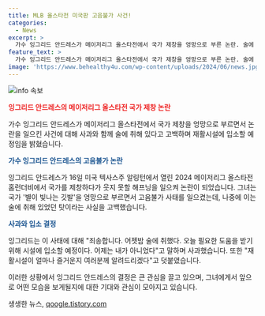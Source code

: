 ```yaml
---
title: MLB 올스타전 미국판 고음불가 사건!
categories:
  - News
excerpt: >
  가수 잉그리드 안드레스가 메이저리그 올스타전에서 국가 제창을 엉망으로 부른 논란. 술에 취해 고음불가를 저질러 사과하고 입소하여 퇴행을 공개했다. 그러나 그녀의 행동은 용서받기에는 심한 실수였고, 외신들의 비난을 받았다. 잉그리드는 소셜미디어를 통해 어제는 내가 아니었다며 사과하고 재활시설에서의 경험을 약속했다.
feature_text: >
  가수 잉그리드 안드레스가 메이저리그 올스타전에서 국가 제창을 엉망으로 부른 논란. 술에 취해 고음불가를 저질러 사과하고 입소하여 퇴행을 공개했다. 그러나 그녀의 행동은 용서받기에는 심한 실수였고, 외신들의 비난을 받았다. 잉그리드는 소셜미디어를 통해 어제는 내가 아니었다며 사과하고 재활시설에서의 경험을 약속했다.
image: 'https://www.behealthy4u.com/wp-content/uploads/2024/06/news.jpg'
---
```


<p><img src="https://www.behealthy4u.com/wp-content/uploads/2024/06/news.jpg" alt="info 속보" /></p>

<p><b><span style="color: #ee2323;">잉그리드 안드레스의 메이저리그 올스타전 국가 제창 논란</span></b></p>

<p>가수 잉그리드 안드레스가 메이저리그 올스타전에서 국가 제창을 엉망으로 부르면서 논란을 일으킨 사건에 대해 사과와 함께 술에 취해 있다고 고백하며 재활시설에 입소할 예정임을 밝혔습니다.</p>

<p><b><span style="color: #1a5490;">가수 잉그리드 안드레스의 고음불가 논란</span></b></p>

<p>잉그리드 안드레스가 16일 미국 텍사스주 알링턴에서 열린 2024 메이저리그 올스타전 홈런더비에서 국가를 제창하다가 웃지 못할 해프닝을 일으켜 논란이 되었습니다. 그녀는 국가 '별이 빛나는 깃발'을 엉망으로 부르면서 고음불가 사태를 일으켰는데, 나중에 이는 술에 취해 있었던 탓이라는 사실을 고백했습니다.</p>

<p><b><span style="color: #1a5490;">사과와 입소 결정</span></b></p>

<p>잉그리드는 이 사태에 대해 "죄송합니다. 어젯밤 술에 취했다. 오늘 필요한 도움을 받기 위해 시설에 입소할 예정이다. 어제는 내가 아니었다"고 말하며 사과했습니다. 또한 "재활시설이 얼마나 즐거운지 여러분께 알려드리겠다"고 덧붙였습니다.</p>

<p>이러한 상황에서 잉그리드 안드레스의 결정은 큰 관심을 끌고 있으며, 그녀에게서 앞으로 어떤 모습을 보게될지에 대한 기대와 관심이 모아지고 있습니다.</p>

<p data-ke-size="size16"></p>
생생한 뉴스, <a href="https://qoogle.tistory.com" rel="dofollow">qoogle.tistory.com</a>


